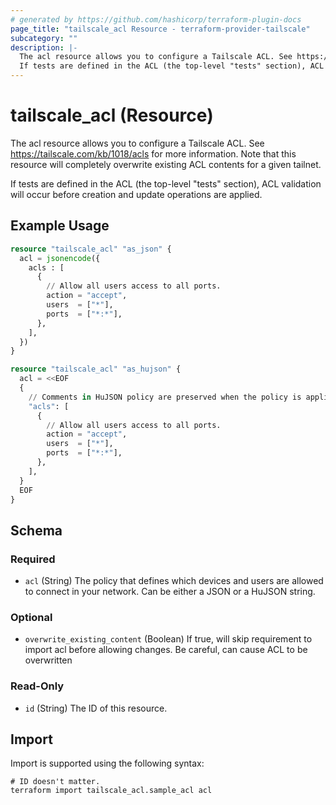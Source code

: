 ```yaml
---
# generated by https://github.com/hashicorp/terraform-plugin-docs
page_title: "tailscale_acl Resource - terraform-provider-tailscale"
subcategory: ""
description: |-
  The acl resource allows you to configure a Tailscale ACL. See https://tailscale.com/kb/1018/acls for more information. Note that this resource will completely overwrite existing ACL contents for a given tailnet.
  If tests are defined in the ACL (the top-level "tests" section), ACL validation will occur before creation and update operations are applied.
---
```


# tailscale_acl (Resource)

The acl resource allows you to configure a Tailscale ACL. See https://tailscale.com/kb/1018/acls for more information. Note that this resource will completely overwrite existing ACL contents for a given tailnet.

If tests are defined in the ACL (the top-level "tests" section), ACL validation will occur before creation and update operations are applied.

## Example Usage

```terraform
resource "tailscale_acl" "as_json" {
  acl = jsonencode({
    acls : [
      {
        // Allow all users access to all ports.
        action = "accept",
        users  = ["*"],
        ports  = ["*:*"],
      },
    ],
  })
}

resource "tailscale_acl" "as_hujson" {
  acl = <<EOF
  {
    // Comments in HuJSON policy are preserved when the policy is applied.
    "acls": [
      {
        // Allow all users access to all ports.
        action = "accept",
        users  = ["*"],
        ports  = ["*:*"],
      },
    ],
  }
  EOF
}
```

<!-- schema generated by tfplugindocs -->
## Schema

### Required

- `acl` (String) The policy that defines which devices and users are allowed to connect in your network. Can be either a JSON or a HuJSON string.

### Optional

- `overwrite_existing_content` (Boolean) If true, will skip requirement to import acl before allowing changes. Be careful, can cause ACL to be overwritten

### Read-Only

- `id` (String) The ID of this resource.

## Import

Import is supported using the following syntax:

```shell
# ID doesn't matter.
terraform import tailscale_acl.sample_acl acl
```
